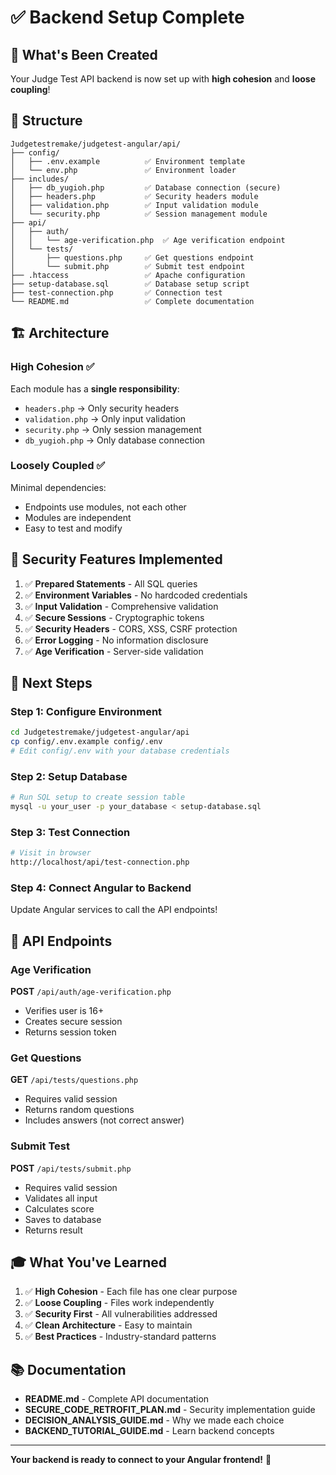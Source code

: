 # ✅ Backend Setup Complete

## 🎉 What's Been Created

Your Judge Test API backend is now set up with **high cohesion** and **loose coupling**!

## 📁 Structure

```
Judgetestremake/judgetest-angular/api/
├── config/
│   ├── .env.example          ✅ Environment template
│   └── env.php               ✅ Environment loader
├── includes/
│   ├── db_yugioh.php         ✅ Database connection (secure)
│   ├── headers.php           ✅ Security headers module
│   ├── validation.php        ✅ Input validation module
│   └── security.php          ✅ Session management module
├── api/
│   ├── auth/
│   │   └── age-verification.php  ✅ Age verification endpoint
│   └── tests/
│       ├── questions.php     ✅ Get questions endpoint
│       └── submit.php        ✅ Submit test endpoint
├── .htaccess                 ✅ Apache configuration
├── setup-database.sql        ✅ Database setup script
├── test-connection.php       ✅ Connection test
└── README.md                 ✅ Complete documentation
```

## 🏗️ Architecture

### **High Cohesion** ✅
Each module has a **single responsibility**:
- `headers.php` → Only security headers
- `validation.php` → Only input validation
- `security.php` → Only session management
- `db_yugioh.php` → Only database connection

### **Loosely Coupled** ✅
Minimal dependencies:
- Endpoints use modules, not each other
- Modules are independent
- Easy to test and modify

## 🔐 Security Features Implemented

1. ✅ **Prepared Statements** - All SQL queries
2. ✅ **Environment Variables** - No hardcoded credentials
3. ✅ **Input Validation** - Comprehensive validation
4. ✅ **Secure Sessions** - Cryptographic tokens
5. ✅ **Security Headers** - CORS, XSS, CSRF protection
6. ✅ **Error Logging** - No information disclosure
7. ✅ **Age Verification** - Server-side validation

## 🚀 Next Steps

### Step 1: Configure Environment
```bash
cd Judgetestremake/judgetest-angular/api
cp config/.env.example config/.env
# Edit config/.env with your database credentials
```

### Step 2: Setup Database
```bash
# Run SQL setup to create session table
mysql -u your_user -p your_database < setup-database.sql
```

### Step 3: Test Connection
```bash
# Visit in browser
http://localhost/api/test-connection.php
```

### Step 4: Connect Angular to Backend
Update Angular services to call the API endpoints!

## 📝 API Endpoints

### Age Verification
**POST** `/api/auth/age-verification.php`
- Verifies user is 16+
- Creates secure session
- Returns session token

### Get Questions
**GET** `/api/tests/questions.php`
- Requires valid session
- Returns random questions
- Includes answers (not correct answer)

### Submit Test
**POST** `/api/tests/submit.php`
- Requires valid session
- Validates all input
- Calculates score
- Saves to database
- Returns result

## 🎓 What You've Learned

1. ✅ **High Cohesion** - Each file has one clear purpose
2. ✅ **Loose Coupling** - Files work independently
3. ✅ **Security First** - All vulnerabilities addressed
4. ✅ **Clean Architecture** - Easy to maintain
5. ✅ **Best Practices** - Industry-standard patterns

## 📚 Documentation

- **README.md** - Complete API documentation
- **SECURE_CODE_RETROFIT_PLAN.md** - Security implementation guide
- **DECISION_ANALYSIS_GUIDE.md** - Why we made each choice
- **BACKEND_TUTORIAL_GUIDE.md** - Learn backend concepts

---

**Your backend is ready to connect to your Angular frontend!** 🚀

